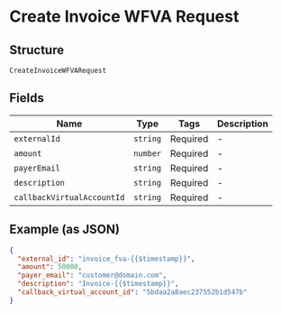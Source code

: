 
# Create Invoice WFVA Request

## Structure

`CreateInvoiceWFVARequest`

## Fields

| Name | Type | Tags | Description |
|  --- | --- | --- | --- |
| `externalId` | `string` | Required | - |
| `amount` | `number` | Required | - |
| `payerEmail` | `string` | Required | - |
| `description` | `string` | Required | - |
| `callbackVirtualAccountId` | `string` | Required | - |

## Example (as JSON)

```json
{
  "external_id": "invoice_fva-{{$timestamp}}",
  "amount": 50000,
  "payer_email": "customer@domain.com",
  "description": "Invoice-{{$timestamp}}",
  "callback_virtual_account_id": "5bdaa2a8aec237552b1d547b"
}
```

